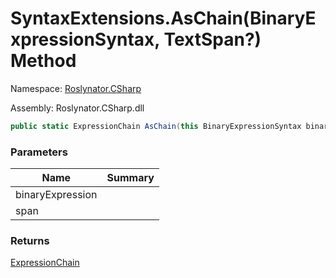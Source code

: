 # SyntaxExtensions\.AsChain\(BinaryExpressionSyntax, TextSpan?\) Method

Namespace: [Roslynator.CSharp](../../README.md)

Assembly: Roslynator\.CSharp\.dll

```csharp
public static ExpressionChain AsChain(this BinaryExpressionSyntax binaryExpression, TextSpan? span = null)
```

### Parameters

| Name | Summary |
| ---- | ------- |
| binaryExpression | |
| span | |

### Returns

[ExpressionChain](../../ExpressionChain/README.md)

